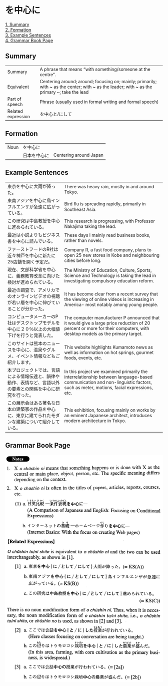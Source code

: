 # を中心に

[1. Summary](#summary)<br>
[2. Formation](#formation)<br>
[3. Example Sentences](#example-sentences)<br>
[4. Grammar Book Page](#grammar-book-page)<br>


## Summary

<table><tr>   <td>Summary</td>   <td>A phrase that means “with something/someone at the centre”.</td></tr><tr>   <td>Equivalent</td>   <td>Centering around; around; focusing on; mainly; primarily; with ~ as the center; with ~ as the leader; with ~ as the primary ~; take the lead</td></tr><tr>   <td>Part of speech</td>   <td>Phrase (usually used in formal writing and formal speech)</td></tr><tr>   <td>Related expression</td>   <td>を中心と/にして</td></tr></table>

## Formation

<table class="table"><tbody><tr class="tr head"><td class="td"><span class="bold">Noun</span></td><td class="td"><span class="concept">を中心に</span></td><td class="td"></td></tr><tr class="tr"><td class="td"></td><td class="td"><span>日本</span><span class="concept">を中心に</span></td><td class="td"><span>Centering around Japan</span></td></tr></tbody></table>

## Example Sentences

<table><tr>   <td>東京を中心に大雨が降った。</td>   <td>There was heavy rain, mostly in and around Tokyo.</td></tr><tr>   <td>東南アジアを中心に鳥インフルエンザが急速に広がっている。</td>   <td>Bird ﬂu is spreading rapidly, primarily in Southeast Asia.</td></tr><tr>   <td>この研究は中島教授を中心に進められている。</td>   <td>This research is progressing, with Professor Nakajima taking the lead.</td></tr><tr>   <td>最近は小説よりもビジネス書を中心に読んでいる。</td>   <td>These days I mainly read business books, rather than novels.</td></tr><tr>   <td>ファーストフードのR社は近々神戸を中心に新たに25店舗を開く予定だ。</td>   <td>Company R, a fast food company, plans to open 25 new stores in Kobe and neighbouring cities before long.</td></tr><tr>   <td>現在、文部科学省を中心に、義務教育改革に向けた検討が進められている。</td>   <td>The Ministry of Education, Culture, Sports, Science and Technology is taking the lead in investigating compulsory education reform.</td></tr><tr>   <td>最近の調査で、アメリカでのオンラインビデオの視聴が若い層を中心に伸びていることが分かった。</td>   <td>It has become clear from a recent survey that the viewing of online videos is increasing in America- most notably among young people.</td></tr><tr>   <td>コンピュータメーカーのP社はデスクトップモデルを中心に２０％以上の大幅値下げを行うと発表した。</td>   <td>The computer manufacturer P announced that it would give a large price reduction of 20 percent or more for their computers, with desktop models as the primary target.</td></tr><tr>   <td>このサイトは熊本のニュースを中心に、温泉やグルメ、イベント情報などもご紹介します。</td>   <td>This website highlights Kumamoto news as well as information on hot springs, gourmet foods, events, etc.</td></tr><tr>   <td>本プロジェクトでは、言語による情報伝達と、韻律や動作、表情など、言語以外の要素との関係を中心に研究を行った。</td>   <td>In this project we examined primarily the interrelationship between language-based communication and non-linguistic factors, such as meter, motions, facial expressions, etc.</td></tr><tr>   <td>この展示会はある著名な日本の建築家の作品を中心に、東京に建てられたモダンな建築について紹介している。</td>   <td>This exhibition, focusing mainly on works by an eminent Japanese architect, introduces modern architecture in Tokyo.</td></tr></table>

## Grammar Book Page

![](../img/Advancedを中心に.png)

